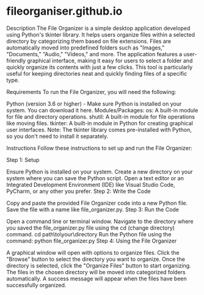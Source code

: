 # fileorganiser.github.io

Description
The File Organizer is a simple desktop application developed using Python's tkinter library. It helps users organize files within a selected directory by categorizing them based on file extensions. Files are automatically moved into predefined folders such as "Images," "Documents," "Audio," "Videos," and more. The application features a user-friendly graphical interface, making it easy for users to select a folder and quickly organize its contents with just a few clicks. This tool is particularly useful for keeping directories neat and quickly finding files of a specific type.

Requirements
To run the File Organizer, you will need the following:

Python (version 3.6 or higher) - Make sure Python is installed on your system. You can download it here.
Modules/Packages:
os: A built-in module for file and directory operations.
shutil: A built-in module for file operations like moving files.
tkinter: A built-in module in Python for creating graphical user interfaces.
Note: The tkinter library comes pre-installed with Python, so you don't need to install it separately.

Instructions
Follow these instructions to set up and run the File Organizer:

Step 1: Setup

Ensure Python is installed on your system.
Create a new directory on your system where you can save the Python script.
Open a text editor or an Integrated Development Environment (IDE) like Visual Studio Code, PyCharm, or any other you prefer.
Step 2: Write the Code

Copy and paste the provided File Organizer code into a new Python file.
Save the file with a name like file_organizer.py.
Step 3: Run the Code

Open a command line or terminal window.
Navigate to the directory where you saved the file_organizer.py file using the cd (change directory) command.
cd path\to\your\directory
Run the Python file using the command:
python file_organizer.py
Step 4: Using the File Organizer

A graphical window will open with options to organize files.
Click the "Browse" button to select the directory you want to organize.
Once the directory is selected, click the "Organize Files" button to start organizing.
The files in the chosen directory will be moved into categorized folders automatically.
A success message will appear when the files have been successfully organized.
